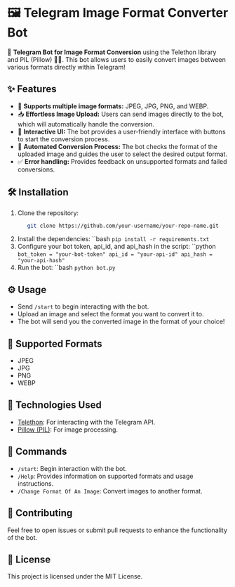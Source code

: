 # 🖼️ Telegram Image Format Converter Bot

🚀 **Telegram Bot for Image Format Conversion** using the Telethon library and PIL (Pillow) 🧑‍💻. This bot allows users to easily convert images between various formats directly within Telegram!

## ✨ Features
- 🌟 **Supports multiple image formats:** JPEG, JPG, PNG, and WEBP.
- 📥 **Effortless Image Upload:** Users can send images directly to the bot, which will automatically handle the conversion.
- 📲 **Interactive UI:** The bot provides a user-friendly interface with buttons to start the conversion process.
- 🔄 **Automated Conversion Process:** The bot checks the format of the uploaded image and guides the user to select the desired output format.
- ✅ **Error handling:** Provides feedback on unsupported formats and failed conversions.

## 🛠️ Installation

1. Clone the repository:
   ```bash
      git clone https://github.com/your-username/your-repo-name.git
3. Install the dependencies:
  ``bash
`pip install -r requirements.txt`
4. Configure your bot token, api_id, and api_hash in the script:
  ``python
    `bot_token = "your-bot-token"
    api_id = "your-api-id"
    api_hash = "your-api-hash"`
5. Run the bot:
``bash
   `python bot.py`

## ⚙️ Usage
- Send `/start` to begin interacting with the bot.
- Upload an image and select the format you want to convert it to.
- The bot will send you the converted image in the format of your choice!

## 🔧 Supported Formats
- JPEG
- JPG
- PNG
- WEBP

## 🤖 Technologies Used
- [Telethon](https://github.com/LonamiWebs/Telethon): For interacting with the Telegram API.
- [Pillow (PIL)](https://pillow.readthedocs.io/): For image processing.

## 💬 Commands
- `/start`: Begin interaction with the bot.
- `/Help`: Provides information on supported formats and usage instructions.
- `/Change Format Of An Image`: Convert images to another format.

## 🎉 Contributing
Feel free to open issues or submit pull requests to enhance the functionality of the bot.

## 📜 License
This project is licensed under the MIT License.
